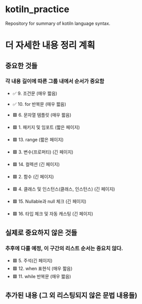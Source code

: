 # kotiln_practice
Repository for summary of kotiln language syntax.

# 더 자세한 내용 정리 계획
## 중요한 것들
### 각 내용 길이에 따른 그룹 내에서 순서가 중요함
* ✅  9. 조건문 (매우 짧음)
* ✅ 10. for 반복문 (매우 짧음)
* 🟩  6. 문자열 템플릿 (매우 짧음)  

* 🟩  1. 패키지 및 임포트 (짧은 페이지)
* 🟩 13. range (짧은 페이지)  

* 🟩  3. 변수(프로퍼티) (긴 페이지)
* 🟩 14. 컬렉션 (긴 페이지)
* 🟩  2. 함수 (긴 페이지)
* 🟩  4. 클래스 및 인스턴스(클래스, 인스턴스) (긴 페이지)
* 🟩 15. Nullable과 null 체크 (긴 페이지)
* 🟩 16. 타입 체크 및 자동 캐스팅 (긴 페이지)

## 실제로 중요하지 않은 것들
### 추후에 다룰 예정, 이 구간의 리스트 순서는 중요치 않다.
* 🟩  5. 주석(긴 페이지)
* 🟩 12. when 표현식 (매우 짧음)
* 🟩 11. while 반복문 (매우 짧음)

## 추가된 내용 (그 외 리스팅되지 않은 문법 내용들)